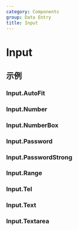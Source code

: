 ```yaml
---
category: Components
group: Data Entry
title: Input
---
```


# Input

## 示例

### Input.AutoFit

<code src="./demos/AutoFit/index.jsx"></code>

### Input.Number

<code src="./demos/Number/index.jsx"></code>

### Input.NumberBox

<code src="./demos/NumberBox/index.jsx"></code>

### Input.Password

<code src="./demos/Password/index.jsx"></code>

### Input.PasswordStrong

<code src="./demos/PasswordStrong/index.jsx"></code>

### Input.Range

<code src="./demos/Range/index.jsx"></code>

### Input.Tel

<code src="./demos/Tel/index.jsx"></code>

### Input.Text

<code src="./demos/Text/index.jsx"></code>

### Input.Textarea

<code src="./demos/Textarea/index.jsx"></code>
